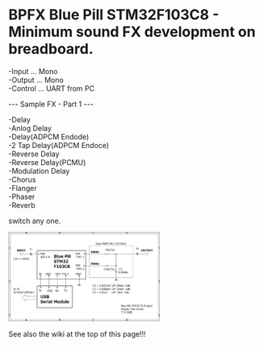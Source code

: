 # BPFX Blue Pill STM32F103C8 - Minimum sound FX development on breadboard.

-Input ... Mono  
-Output ... Mono  
-Control ... UART from PC  

--- Sample FX - Part 1 ---

-Delay  
-Anlog Delay  
-Delay(ADPCM Endode)  
-2 Tap Delay(ADPCM Endoce)  
-Reverse Delay  
-Reverse Delay(PCMU)  
-Modulation Delay  
-Chorus  
-Flanger  
-Phaser  
-Reverb  

switch any one.

<img src="https://github.com/DIYFXWorld/BPFX/blob/master/schematic.png" width=300>

See also the wiki at the top of this page!!!